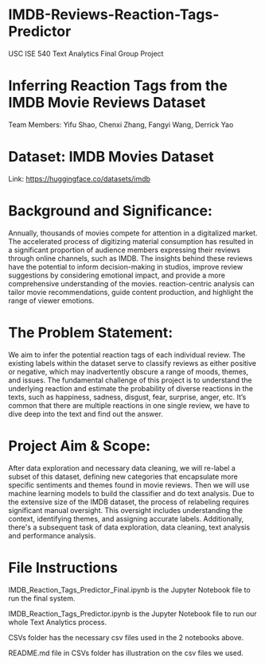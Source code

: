 # IMDB-Reviews-Reaction-Tags-Predictor
USC ISE 540 Text Analytics Final Group Project 

# Inferring Reaction Tags from the IMDB Movie Reviews Dataset
Team Members: Yifu Shao, Chenxi Zhang, Fangyi Wang, Derrick Yao

# Dataset: IMDB Movies Dataset
Link: https://huggingface.co/datasets/imdb

# Background and Significance:
Annually, thousands of movies compete for attention in a digitalized market. The accelerated process of digitizing material consumption has resulted in a significant proportion of audience members expressing their reviews through online channels, such as IMDB. The insights behind these reviews have the potential to inform decision-making in studios, improve review suggestions by considering emotional impact, and provide a more comprehensive understanding of the movies. reaction-centric analysis can tailor movie recommendations, guide content production, and highlight the range of viewer emotions.

# The Problem Statement:
We aim to infer the potential reaction tags of each individual review. The existing labels within the dataset serve to classify reviews as either positive or negative, which may inadvertently obscure a range of moods, themes, and issues. The fundamental challenge of this project is to understand the underlying reaction and estimate the probability of diverse reactions in the texts, such as happiness, sadness, disgust, fear, surprise, anger, etc. It’s common that there are multiple reactions in one single review, we have to dive deep into the text and find out the answer. 

# Project Aim & Scope:
After data exploration and necessary data cleaning, we will re-label a subset of this dataset, defining new categories that encapsulate more specific sentiments and themes found in movie reviews. Then we will use machine learning models to build the classifier and do text analysis. Due to the extensive size of the IMDB dataset, the process of relabeling requires significant manual oversight. This oversight includes understanding the context, identifying themes, and  assigning accurate labels. Additionally, there's a subsequent task of data exploration, data cleaning, text analysis and performance analysis.

# File Instructions
IMDB_Reaction_Tags_Predictor_Final.ipynb is the Jupyter Notebook file to run the final system.

IMDB_Reaction_Tags_Predictor.ipynb is the Jupyter Notebook file to run our whole Text Analytics process.

CSVs folder has the necessary csv files used in the 2 notebooks above.

README.md file in CSVs folder has illustration on the csv files we used.
